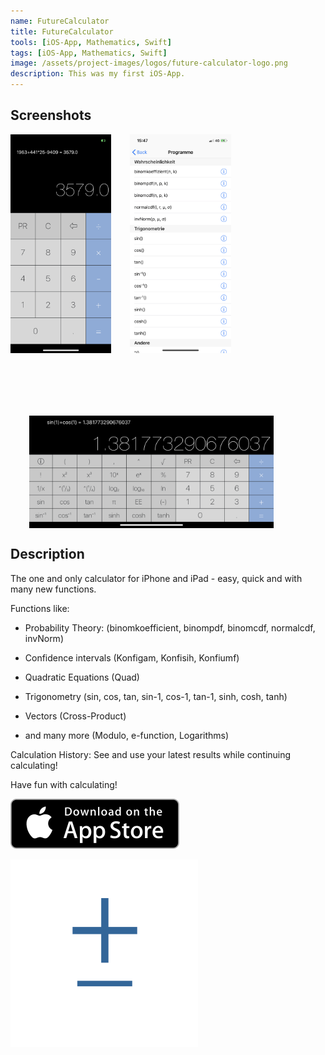 ```yaml
---
name: FutureCalculator
title: FutureCalculator
tools: [iOS-App, Mathematics, Swift]
tags: [iOS-App, Mathematics, Swift]
image: /assets/project-images/logos/future-calculator-logo.png
description: This was my first iOS-App.
---
```


## Screenshots

<div style="content: '';clear: both;display: table;">
    <img src="/assets/project-images/future-calculator/IMG_0043.png" alt="FutureCalculator" style="float: left;height: 350px;"/>
    <img src="/assets/project-images/future-calculator/IMG_0044.png" alt="FutureCalculator" style="float: left;height: 350px;margin-left: 30px;"/>
    <img src="/assets/project-images/future-calculator/IMG_0045.png" alt="FutureCalculator" style="float: left;height: 180px;margin-left: 30px;margin-top:100px;"/>
</div>


## Description
The one and only calculator for iPhone and iPad - easy, quick and with many new functions.

Functions like:

- Probability Theory:
     (binomkoefficient, binompdf, binomcdf, normalcdf, invNorm)

- Confidence intervals
     (Konfigam, Konfisih, Konfiumf)

- Quadratic Equations
     (Quad)

- Trigonometry
     (sin, cos, tan, sin-1, cos-1, tan-1, sinh, cosh, tanh)

- Vectors
     (Cross-Product)

- and many more
     (Modulo, e-function, Logarithms)

Calculation History: See and use your latest results while continuing calculating!

Have fun with calculating!

<a href="https://itunes.apple.com/at/app/exashare/id997126599?mt=8"><img src="/assets/ios-images/Download_on_the_App_Store_Badge_US-UK_135x40.svg" /></a>

<img src="/assets/project-images/logos/future-calculator-logo.png" alt="FutureCalculator" width="300"/>
